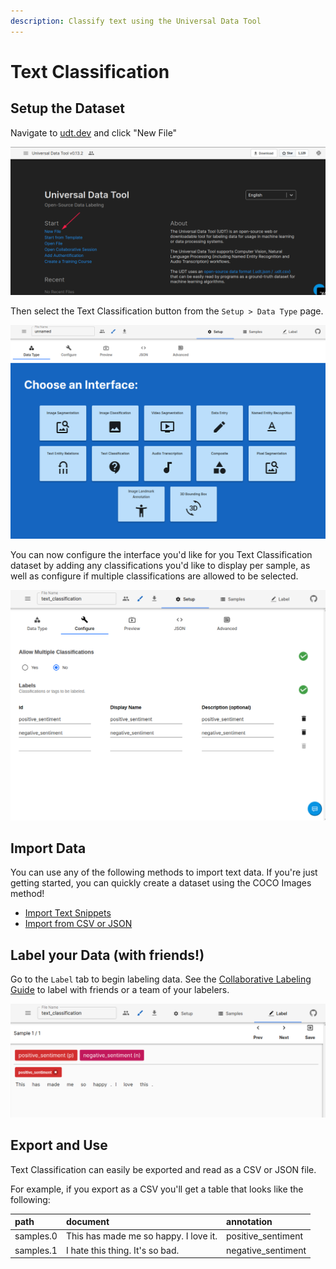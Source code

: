 ```yaml
---
description: Classify text using the Universal Data Tool
---
```


# Text Classification

## Setup the Dataset

Navigate to [udt.dev](https://udt.dev) and click "New File"

![Click &quot;New File&quot; on udt.dev](../.gitbook/assets/image%20%2815%29.png)

Then select the Text Classification button from the `Setup > Data Type` page.

![](../.gitbook/assets/image%20%2822%29.png)

You can now configure the interface you'd like for you Text Classification dataset by adding any classifications you'd like to display per sample, as well as configure if multiple classifications are allowed to be selected.

![Text Classification Configuration](../.gitbook/assets/image%20%2859%29.png)



## Import Data

You can use any of the following methods to import text data. If you're just getting started, you can quickly create a dataset using the COCO Images method!

* [Import Text Snippets](../importing-data/import-text-snippets.md)
* [Import from CSV or JSON](../importing-data/import-from-csv-or-json.md)

## Label your Data \(with friends!\)

Go to the `Label` tab to begin labeling data. See the [Collaborative Labeling Guide](../collaborative-labeling.md) to label with friends or a team of your labelers.

![An example Text Classification interface](../.gitbook/assets/image%20%2854%29.png)



## Export and Use

Text Classification can easily be exported and read as a CSV or JSON file.

For example, if you export as a CSV you'll get a table that looks like the following:

| path | document | annotation |
| :--- | :--- | :--- |
| samples.0 | This has made me so happy. I love it. | positive\_sentiment |
| samples.1 | I hate this thing. It's so bad. | negative\_sentiment |

